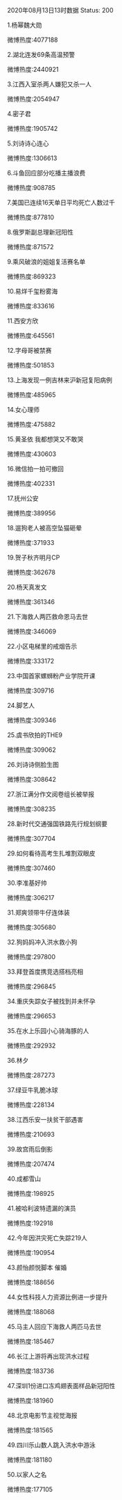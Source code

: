 2020年08月13日13时数据
Status: 200

1.杨幂魏大勋

微博热度:4077188

2.湖北连发69条高温预警

微博热度:2440921

3.江西入室杀两人嫌犯又杀一人

微博热度:2054947

4.密子君

微博热度:1905742

5.刘诗诗心连心

微博热度:1306613

6.斗鱼回应部分吃播主播浪费

微博热度:908785

7.美国已连续16天单日平均死亡人数过千

微博热度:877810

8.俄罗斯副总理新冠阳性

微博热度:871572

9.乘风破浪的姐姐复活赛名单

微博热度:869323

10.易烊千玺粉雾海

微博热度:833616

11.西安方欣

微博热度:645561

12.字母哥被禁赛

微博热度:501853

13.上海发现一例吉林来沪新冠复阳病例

微博热度:485965

14.女心理师

微博热度:475882

15.黄圣依 我都想哭又不敢哭

微博热度:430603

16.微信拍一拍可撤回

微博热度:402331

17.抚州公安

微博热度:389956

18.遛狗老人被高空坠猫砸晕

微博热度:371933

19.贺子秋齐明月CP

微博热度:362678

20.杨天真发文

微博热度:361346

21.下海救人两匹救命恩马去世

微博热度:346069

22.小区电梯里的戒烟告示

微博热度:333172

23.中国首家螺蛳粉产业学院开课

微博热度:309716

24.脚艺人

微博热度:309346

25.虞书欣拍的THE9

微博热度:309062

26.刘诗诗侧脸生图

微博热度:308642

27.浙江满分作文阅卷组长被举报

微博热度:308235

28.新时代交通强国铁路先行规划纲要

微博热度:307704

29.如何看待高考生扎堆割双眼皮

微博热度:307460

30.李准基好帅

微博热度:306217

31.郑爽领带牛仔连体装

微博热度:305680

32.狗妈妈冲入洪水救小狗

微博热度:297800

33.拜登首度携竞选搭档亮相

微博热度:296845

34.重庆失踪女子被找到并未怀孕

微博热度:296653

35.在水上乐园小心骑海豚的人

微博热度:292932

36.林夕

微博热度:287273

37.绿豆牛乳脆冰球

微博热度:228134

38.江西乐安一扶贫干部遇害

微博热度:210693

39.故宫雨后倒影

微博热度:207474

40.成都雪山

微博热度:198925

41.被哈利波特遗漏的演员

微博热度:192918

42.今年因洪灾死亡失踪219人

微博热度:190954

43.颜怡颜悦脚本 催婚

微博热度:188656

44.女性科技人力资源比例进一步提升

微博热度:188068

45.马主人回应下海救人两匹马去世

微博热度:185467

46.长江上游将再出现洪水过程

微博热度:183736

47.深圳1份进口冻鸡翅表面样品新冠阳性

微博热度:181960

48.北京电影节主视觉海报

微博热度:181565

49.四川乐山数人跳入洪水中游泳

微博热度:181180

50.以家人之名

微博热度:177105

